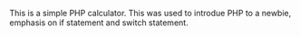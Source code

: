 This is a simple PHP calculator. This was used to introdue PHP to a newbie, emphasis on if statement and switch statement.
